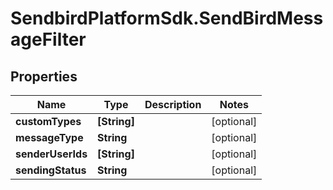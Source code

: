 # SendbirdPlatformSdk.SendBirdMessageFilter

## Properties

Name | Type | Description | Notes
------------ | ------------- | ------------- | -------------
**customTypes** | **[String]** |  | [optional] 
**messageType** | **String** |  | [optional] 
**senderUserIds** | **[String]** |  | [optional] 
**sendingStatus** | **String** |  | [optional] 


